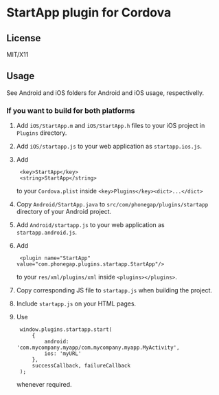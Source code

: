 # StartApp plugin for Cordova

## License

MIT/X11

## Usage

See Android and iOS folders for Android and iOS usage, respectivelly.

### If you want to build for both platforms

1. Add `iOS/StartApp.m` and `iOS/StartApp.h` files to your iOS project in
   `Plugins` directory.
2. Add `iOS/startapp.js` to your web application as `startapp.ios.js`.
3. Add

        <key>StartApp</key>
        <string>StartApp</string>

   to your `Cordova.plist` inside `<key>Plugins</key><dict>...</dict>`
4. Copy `Android/StartApp.java` to `src/com/phonegap/plugins/startapp`
   directory of your Android project.
5. Add `Android/startapp.js` to your web application as `startapp.android.js`.
6. Add

        <plugin name="StartApp" value="com.phonegap.plugins.startapp.StartApp"/>

   to your `res/xml/plugins/xml` inside `<plugins></plugins>`.
7. Copy corresponding JS file to `startapp.js` when building the project.
8. Include `startapp.js` on your HTML pages.
8. Use

        window.plugins.startapp.start(
            {
                android: 'com.mycompany.myapp/com.mycompany.myapp.MyActivity',
                ios: 'myURL'
            },
            successCallback, failureCallback
        );

   whenever required.

